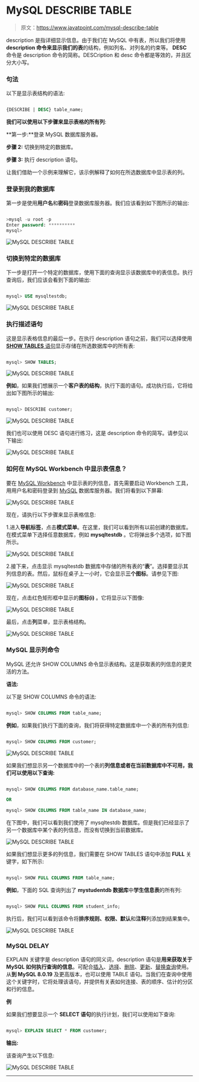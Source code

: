 # MySQL DESCRIBE TABLE

> 原文：<https://www.javatpoint.com/mysql-describe-table>

description 是指详细显示信息。由于我们在 MySQL 中有表，所以我们将使用**description 命令来显示我们的表**的结构，例如列名、对列名的约束等。 **DESC** 命令是 description 命令的简称。DESCription 和 desc 命令都是等效的，并且区分大小写。

### 句法

以下是显示表结构的语法:

```sql

{DESCRIBE | DESC} table_name;

```

**我们可以使用以下步骤来显示表格的所有列**:

**第一步:**登录 MySQL 数据库服务器。

**步骤 2:** 切换到特定的数据库。

**步骤 3:** 执行 description 语句。

让我们借助一个示例来理解它，该示例解释了如何在所选数据库中显示表的列。

### 登录到我的数据库

第一步是使用**用户名**和**密码**登录数据库服务器。我们应该看到如下图所示的输出:

```sql

>mysql -u root -p
Enter password: **********
mysql>

```

![MySQL DESCRIBE TABLE](img/bc7f4e17a7b8cc78225024f5251212d5.png)

### 切换到特定的数据库

下一步是打开一个特定的数据库，使用下面的查询显示该数据库中的表信息。执行查询后，我们应该会看到下面的输出:

```sql

mysql> USE mysqltestdb;

```

![MySQL DESCRIBE TABLE](img/21d6e8ca3f9ea859931d101c0a230242.png)

### 执行描述语句

这是显示表格信息的最后一步。在执行 description 语句之前，我们可以选择使用 [**SHOW TABLES** 语句](https://www.javatpoint.com/mysql-show-list-tables)显示存储在所选数据库中的所有表:

```sql

mysql> SHOW TABLES;

```

![MySQL DESCRIBE TABLE](img/f30243ef0e75c342ad3763e4c001052b.png)

**例如**，如果我们想展示一个**客户表的结构**，执行下面的语句。成功执行后，它将给出如下图所示的输出:

```sql

mysql> DESCRIBE customer;

```

![MySQL DESCRIBE TABLE](img/c67887b1a59a0d7ea56b619d852aca97.png)

我们也可以使用 DESC 语句进行练习，这是 description 命令的简写。请参见以下输出:

![MySQL DESCRIBE TABLE](img/6b1d4ab222cb17d2c8bfa0aae378ada4.png)

### 如何在 MySQL Workbench 中显示表信息？

要在 [MySQL Workbench](https://www.javatpoint.com/mysql-workbench) 中显示表的列信息，首先需要启动 Workbench 工具，用用户名和密码登录到 [MySQL](https://www.javatpoint.com/mysql-tutorial) 数据库服务器。我们将看到以下屏幕:

![MySQL DESCRIBE TABLE](img/643f902db00454145a5a0c0f2522b9a3.png)

现在，请执行以下步骤来显示表格信息:

1.进入**导航标签**，点击**模式菜单**。在这里，我们可以看到所有以前创建的数据库。在模式菜单下选择任意数据库，例如 **mysqltestdb** 。它将弹出多个选项，如下图所示。

![MySQL DESCRIBE TABLE](img/75a6f08b4a26ab90c096fe225ae33914.png)

2.接下来，点击显示 mysqltestdb 数据库中存储的所有表的“**表**”。选择要显示其列信息的表。然后，鼠标在桌子上一小时，它会显示**三个图标**。请参见下图:

![MySQL DESCRIBE TABLE](img/aac9adbddce787dcf8a15b6dcb5e9a3e.png)

现在，点击红色矩形框中显示的**图标(i)** 。它将显示以下图像:

![MySQL DESCRIBE TABLE](img/1885a15a4d0bbbfa53774c712d805cf4.png)

最后，点击**列**菜单，显示表格结构。

![MySQL DESCRIBE TABLE](img/01610249892d66c725e082b2f7dea7f0.png)

### MySQL 显示列命令

MySQL 还允许 SHOW COLUMNS 命令显示表结构。这是获取表的列信息的更灵活的方法。

**语法:**

以下是 SHOW COLUMNS 命令的语法:

```sql

mysql> SHOW COLUMNS FROM table_name;

```

**例如**，如果我们执行下面的查询，我们将获得特定数据库中一个表的所有列信息:

```sql

mysql> SHOW COLUMNS FROM customer;

```

![MySQL DESCRIBE TABLE](img/71d63c47ca0686391de81577a6c3ce15.png)

如果我们想显示另一个数据库中的一个表的**列信息或者在当前数据库中不可用，我们可以使用以下查询:**

```sql

mysql> SHOW COLUMNS FROM database_name.table_name;

OR

mysql> SHOW COLUMNS FROM table_name IN database_name;

```

在下图中，我们可以看到我们使用了 mysqltestdb 数据库。但是我们已经显示了另一个数据库中某个表的列信息，而没有切换到当前数据库。

![MySQL DESCRIBE TABLE](img/b58b3d2b4b2ae4465626416a6e773c07.png)

如果我们想显示更多的列信息，我们需要在 SHOW TABLES 语句中添加 **FULL** 关键字，如下所示:

```sql

mysql> SHOW FULL COLUMNS FROM table_name;

```

**例如**，下面的 SQL 查询列出了 **mystudentdb 数据库**中**学生信息表**的所有列:

```sql

mysql> SHOW FULL COLUMNS FROM student_info;

```

执行后，我们可以看到该命令将**排序规则、权限、默认**和**注释**列添加到结果集中。

![MySQL DESCRIBE TABLE](img/ab825c4fc77723c8fe9be0cfd32bd7ab.png)

### MySQL DELAY

EXPLAIN 关键字是 description 语句的同义词，description 语句是**用来获取关于 MySQL 如何执行查询的信息**。可配合[插入](https://www.javatpoint.com/mysql-insert)、[选择](https://www.javatpoint.com/mysql-select)、[删除](https://www.javatpoint.com/mysql-delete)、[更新](https://www.javatpoint.com/mysql-update)、[替换查询](https://www.javatpoint.com/mysql-replace)使用。从**到 MySQL 8.0.19** 及更高版本，也可以使用 TABLE 语句。当我们在查询中使用这个关键字时，它将处理该语句，并提供有关表如何连接、表的顺序、估计的分区和行的信息。

**例**

如果我们想要显示一个 **SELECT 语句**的执行计划，我们可以使用如下查询:

```sql

mysql> EXPLAIN SELECT * FROM customer;

```

**输出:**

该查询产生以下信息:

![MySQL DESCRIBE TABLE](img/82212626a5e1cea13cee7cb98804d240.png)

* * *